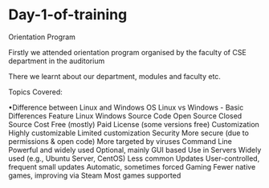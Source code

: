 # Day-1-of-training
Orientation Program

Firstly we attended orientation program organised by the faculty of CSE department in the auditorium

There we learnt about our department, modules and faculty etc.

Topics Covered:

•Difference between Linux and Windows OS
Linux vs Windows - Basic Differences
Feature	Linux	Windows
Source Code	Open Source	Closed Source
Cost	Free (mostly)	Paid License (some versions free)
Customization	Highly customizable	Limited customization
Security	More secure (due to permissions & open code)	More targeted by viruses
Command Line	Powerful and widely used	Optional, mainly GUI based
Use in Servers	Widely used (e.g., Ubuntu Server, CentOS)	Less common
Updates	User-controlled, frequent small updates	Automatic, sometimes forced
Gaming	Fewer native games, improving via Steam	Most games supported
